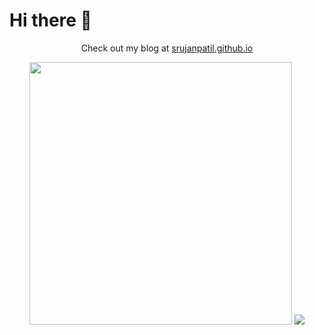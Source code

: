 <body>
  <h1>Hi there 👋</h1>
  <div align="center">
    <p>
      Check out my blog at <a href="https://srujanpatil.github.io" target="_blank">srujanpatil.github.io</a>
    </p>
    <p>
      <img width="420" src="https://github-readme-stats.vercel.app/api?username=srujanpatil&show_icons=true&hide_title=true"/>
      <img src="https://github-readme-stats.vercel.app/api/top-langs/?username=srujanpatil&layout=compact&langs_count=5"/>
    </p>
  </div>
</body>
